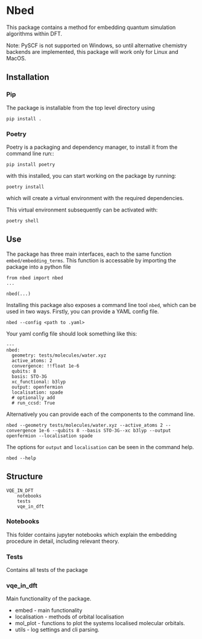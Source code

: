 # Nbed

This package contains a method for embedding quantum simulation algorithms within DFT.

Note: PySCF is not supported on Windows, so until alternative chemistry backends are implemented, this package will work only for Linux and MacOS.
## Installation
### Pip

The package is installable from the top level directory using

```
pip install .
```
### Poetry

Poetry is a packaging and dependency manager, to install it from the command line run::

    pip install poetry

with this installed, you can start working on the package by running:

    poetry install

which will create a virtual environment with the required dependencies.

This virtual environment subsequently can be activated with:

    poetry shell
## Use

The package has three main interfaces, each to the same function `embed/embedding_terms`. This function is accessable by importing the package into a python file

```
from nbed import nbed
...

nbed(...)
```

Installing this package also exposes a command line tool `nbed`, which can be used in two ways. Firstly, you can provide a YAML config file.

```
nbed --config <path to .yaml>
```

Your yaml config file should look something like this:

```
---
nbed:
  geometry: tests/molecules/water.xyz
  active_atoms: 2
  convergence: !!float 1e-6
  qubits: 8
  basis: STO-3G
  xc_functional: b3lyp
  output: openfermion
  localisation: spade
  # optionally add
  # run_ccsd: True
```

Alternatively you can provide each of the components to the command line.

```
nbed --geometry tests/molecules/water.xyz --active_atoms 2 --convergence 1e-6 --qubits 8 --basis STO-3G--xc b3lyp --output openfermion --localisation spade
```

The options for `output` and `localisation` can be seen in the command help.

```
nbed --help
```

## Structure

```
VQE_IN_DFT
    notebooks
    tests
    vqe_in_dft
```

### Notebooks

This folder contains jupyter notebooks which explain the embedding procedure in detail, including relevant theory.

### Tests

Contains all tests of the package

### vqe_in_dft

Main functionality of the package.

- embed - main functionality
- localisation - methods of orbital localisation
- mol_plot - functions to plot the systems localised molecular orbitals.
- utils - log settings and cli parsing.